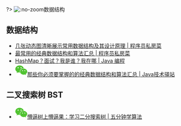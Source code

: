 ?> ![](https://notes.abelsu7.top/_media/stack.svg ':no-zoom')数据结构

## 数据结构

* <img src='https://notes.abelsu7.top/_media/star.svg' alt data-no-zoom></img>[几张动态图清晰展示常用数据结构及其设计原理 | 程序员私房菜](https://mp.weixin.qq.com/s/Ri-DOhKzjj8jHx_Xy3okiA)
* <img src='https://notes.abelsu7.top/_media/star.svg' alt data-no-zoom></img>[最常用的经典数据结构和算法汇总 | 程序员私房菜](https://mp.weixin.qq.com/s/WIAVIlh1yIEUcbgoHtRsxw)
* [HashMap？面试？我是谁？我在哪 | Java 编程](https://mp.weixin.qq.com/s/5tuG_kz3Xn8nwcmPstKLuw)
* [![](logo/wechat.svg)那些你必须要掌握的的经典数据结构和算法汇总 | Java技术驿站](https://mp.weixin.qq.com/s/BnSGydkus8VTaAf-lZaIIw)

## 二叉搜索树 BST

* [![](logo/wechat.svg)懵逼树上懵逼果：学习二分搜索树 | 五分钟学算法](https://mp.weixin.qq.com/s/VpzVhbLearwlPF4aS9JWKg)
